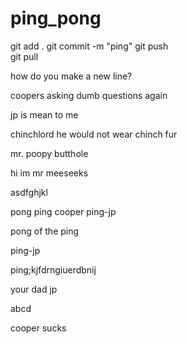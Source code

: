 # ping_pong

git add .
git commit -m "ping"
git push   
git pull   

how do you make a new line?

coopers asking dumb questions again

jp is mean to me 

chinchlord
 he would not wear chinch fur

 mr. poopy butthole

hi im mr meeseeks

asdfghjkl

pong ping cooper
ping-jp

pong of the ping

ping-jp

ping;kjfdrngiuerdbnij


your dad jp

abcd


cooper sucks
